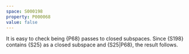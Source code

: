 ```yaml
---
space: S000198
property: P000068
value: false
---
```


It is easy to check being {P68} passes to closed subspaces. Since {S198}
contains {S25} as a closed subspace and {S25|P68}, the result follows.
